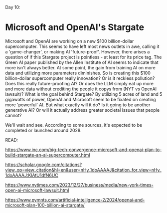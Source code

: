 Day 10:

Microsoft and OpenAI's Stargate
====

Microsoft and OpenAI are working on a new $100 billion-dollar supercomputer.
This seems to have left most news outlets in awe, calling it a 'game-changer', or making AI 'future-proof'.
However, there arises a question of if this Stargate project is pointless - at least for its price tag.
The Green AI paper published by the Allen Institute of AI seems to indicate that more isn't always better.
At some point, the gain from training AI on more data and utilizing more parameters diminishes. 
So is creating this $100 billion-dollar supercomputer really innovation? Or is it reckless pollution?
Does this really future-proofing AI? Or does the LLM simply eat up more and more data without crediting the people it copys from (NYT vs OpenAI lawsuit)?
What is the goal behind Stargate? By utilizing 5 acres of land and 5 gigawatts of power, OpenAI and Microsoft seem to be fixated on creating more 'powerful' AI.
But what exactly will it do? Is it going to be another generative AI? Or will it actually address greater societal issues that people cannot?

We'll wait and see. According to some sources, it's expected to be completed or launched around 2028.


READ:

https://www.inc.com/big-tech-convergence-microsoft-and-openai-plan-to-build-stargate-an-ai-supercomputer.html 

https://scholar.google.com/citations?view_op=view_citation&hl=en&user=nHy_1doAAAAJ&citation_for_view=nHy_1doAAAAJ:KlAtU1dfN6UC

https://www.nytimes.com/2023/12/27/business/media/new-york-times-open-ai-microsoft-lawsuit.html

https://www.pymnts.com/artificial-intelligence-2/2024/openai-and-microsoft-plan-100-billion-ai-stargate/
